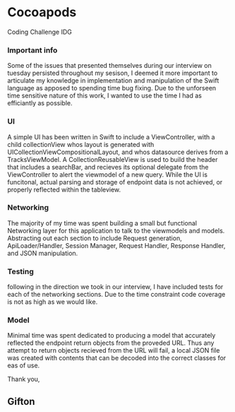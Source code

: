 # Cocoapods
Coding Challenge IDG


### Important info
Some of the issues that presented themselves during our interview on tuesday persisted throughout my sesison, I deemed it more important to articulate my knowledge in implementation and manipulation of the Swift language as apposed to spending time bug fixing. Due to the unforseen time sensitive nature of this work, I wanted to use the time I had as efficiantly as possible.
### UI
A simple UI has been written in Swift to include a ViewController, with a child collectionView whos layout is generated with UICollectionViewCompositionalLayout, and whos datasource derives from a TracksViewModel. A CollectionReusableView is used to build the header that includes a searchBar, and recieves its optional delegate from the ViewController to alert the viewmodel of a new query. While the UI is funcitonal, actual parsing and storage of endpoint data is not achieved, or properly reflected within the tableview. 
### Networking
The majority of my time was spent building a small but functional Networking layer for this application to talk to the viewmodels and models. Abstracting out each section to include Request generation, ApiLoader/Handler, Session Manager, Request Handler, Response Handler, and JSON manipulation. 
### Testing 
following in the direction we took in our interview, I have included tests for each of the networking sections.  Due to the time constraint code coverage is not as high as we would like. 
### Model
Minimal time was spent dedicated to producing a model that accurately reflected the endpoint return objects from the proveded URL. Thus any attempt to return objects recieved from the URL will fail, a local JSON file was created with contents that can be decoded into the correct classes for eas of use. 

Thank you, 
## Gifton

